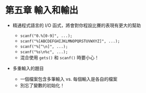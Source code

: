 # 第五章 輸入和輸出

* 精通程式語言的 I/O 函式，將會對你程設比賽的表現有更大的幫助
  * `scanf("0.%[0-9]", ...);`
  * `scanf("%[ABCDEFGHIJKLMNOPQRSTUVWXYZ]", ...);`
  * `scanf("%[^\n]", ...);`
  * `scanf("%s\n%c", ...);`
  * 混合使用 `gets()` 和 `scanf()` 時要小心！

* 多重輸入的題目
  * 一個檔案包含多筆輸入 vs. 每個輸入是各自的檔案
  * 別忘了變數的初始化！
